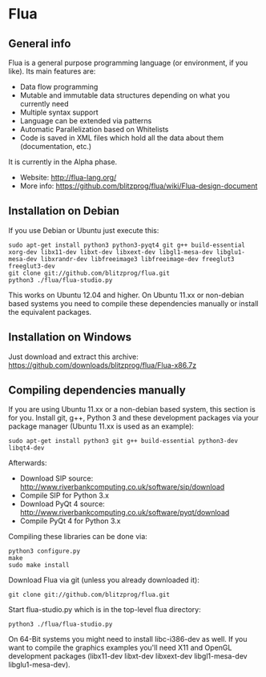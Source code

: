 Flua
====================

General info
---------------------

Flua is a general purpose programming language (or environment, if you like).
Its main features are:

 * Data flow programming
 * Mutable and immutable data structures depending on what you currently need
 * Multiple syntax support
 * Language can be extended via patterns
 * Automatic Parallelization based on Whitelists
 * Code is saved in XML files which hold all the data about them (documentation, etc.)

It is currently in the Alpha phase.

 * Website: http://flua-lang.org/
 * More info: https://github.com/blitzprog/flua/wiki/Flua-design-document

Installation on Debian
---------------------
If you use Debian or Ubuntu just execute this:

    sudo apt-get install python3 python3-pyqt4 git g++ build-essential xorg-dev libx11-dev libxt-dev libxext-dev libgl1-mesa-dev libglu1-mesa-dev libxrandr-dev libfreeimage3 libfreeimage-dev freeglut3 freeglut3-dev
    git clone git://github.com/blitzprog/flua.git
    python3 ./flua/flua-studio.py

This works on Ubuntu 12.04 and higher. On Ubuntu 11.xx or non-debian based systems you need to compile these dependencies manually or install the equivalent packages.

Installation on Windows
---------------------
Just download and extract this archive:
https://github.com/downloads/blitzprog/flua/Flua-x86.7z

Compiling dependencies manually
---------------------

If you are using Ubuntu 11.xx or a non-debian based system, this section is for you.
Install git, g++, Python 3 and these development packages via your package manager (Ubuntu 11.xx is used as an example):

    sudo apt-get install python3 git g++ build-essential python3-dev libqt4-dev

Afterwards:

 * Download SIP source: http://www.riverbankcomputing.co.uk/software/sip/download
 * Compile SIP for Python 3.x
 * Download PyQt 4 source: http://www.riverbankcomputing.co.uk/software/pyqt/download
 * Compile PyQt 4 for Python 3.x
 
Compiling these libraries can be done via:

    python3 configure.py
    make
    sudo make install

Download Flua via git (unless you already downloaded it):

    git clone git://github.com/blitzprog/flua.git
    
Start flua-studio.py which is in the top-level flua directory:
    
    python3 ./flua/flua-studio.py
    
On 64-Bit systems you might need to install libc-i386-dev as well.
If you want to compile the graphics examples you'll need X11 and OpenGL
development packages (libx11-dev libxt-dev libxext-dev libgl1-mesa-dev libglu1-mesa-dev).
